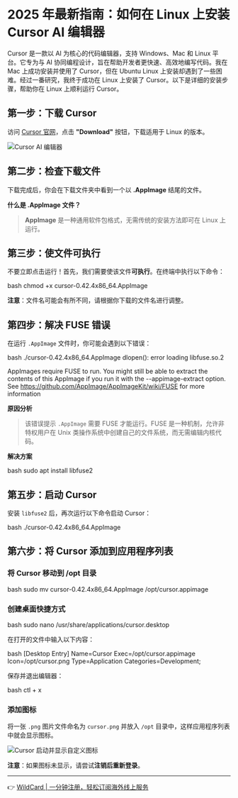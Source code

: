 # 2025 年最新指南：如何在 Linux 上安装 Cursor AI 编辑器

Cursor 是一款以 AI 为核心的代码编辑器，支持 Windows、Mac 和 Linux 平台。它专为与 AI 协同编程设计，旨在帮助开发者更快速、高效地编写代码。我在 Mac 上成功安装并使用了 Cursor，但在 Ubuntu Linux 上安装却遇到了一些困难。经过一番研究，我终于成功在 Linux 上安装了 Cursor。以下是详细的安装步骤，帮助你在 Linux 上顺利运行 Cursor。

## 第一步：下载 Cursor

访问 [Cursor 官网](https://cursor.so)，点击 **"Download"** 按钮，下载适用于 Linux 的版本。

![Cursor AI 编辑器](https://bbtdd.com/img/99091797.webp)

## 第二步：检查下载文件

下载完成后，你会在下载文件夹中看到一个以 **.AppImage** 结尾的文件。

**什么是 .AppImage 文件？**

> **AppImage** 是一种通用软件包格式，无需传统的安装方法即可在 Linux 上运行。

## 第三步：使文件可执行

不要立即点击运行！首先，我们需要使该文件**可执行**。在终端中执行以下命令：

bash
chmod +x cursor-0.42.4x86_64.AppImage


**注意**：文件名可能会有所不同，请根据你下载的文件名进行调整。

## 第四步：解决 FUSE 错误

在运行 `.AppImage` 文件时，你可能会遇到以下错误：

bash
./cursor-0.42.4x86_64.AppImage
dlopen(): error loading libfuse.so.2

AppImages require FUSE to run. 
You might still be able to extract the contents of this AppImage 
if you run it with the --appimage-extract option. 
See https://github.com/AppImage/AppImageKit/wiki/FUSE 
for more information


**原因分析**

> 该错误提示 `.AppImage` 需要 FUSE 才能运行。FUSE 是一种机制，允许非特权用户在 Unix 类操作系统中创建自己的文件系统，而无需编辑内核代码。

**解决方案**

bash
sudo apt install libfuse2


## 第五步：启动 Cursor

安装 `libfuse2` 后，再次运行以下命令启动 Cursor：

bash
./cursor-0.42.4x86_64.AppImage


## 第六步：将 Cursor 添加到应用程序列表

### 将 Cursor 移动到 /opt 目录

bash
sudo mv cursor-0.42.4x86_64.AppImage /opt/cursor.appimage


### 创建桌面快捷方式

bash
sudo nano /usr/share/applications/cursor.desktop


在打开的文件中输入以下内容：

bash
[Desktop Entry]
Name=Cursor
Exec=/opt/cursor.appimage
Icon=/opt/cursor.png
Type=Application
Categories=Development;


保存并退出编辑器：

bash
ctl + x


### 添加图标

将一张 `.png` 图片文件命名为 `cursor.png` 并放入 `/opt` 目录中，这样应用程序列表中就会显示图标。

![Cursor 启动并显示自定义图标](https://bbtdd.com/img/336690510481462.webp)

**注意**：如果图标未显示，请尝试**注销后重新登录**。

---

👉 [WildCard | 一分钟注册，轻松订阅海外线上服务](https://bbtdd.com/WildCard)